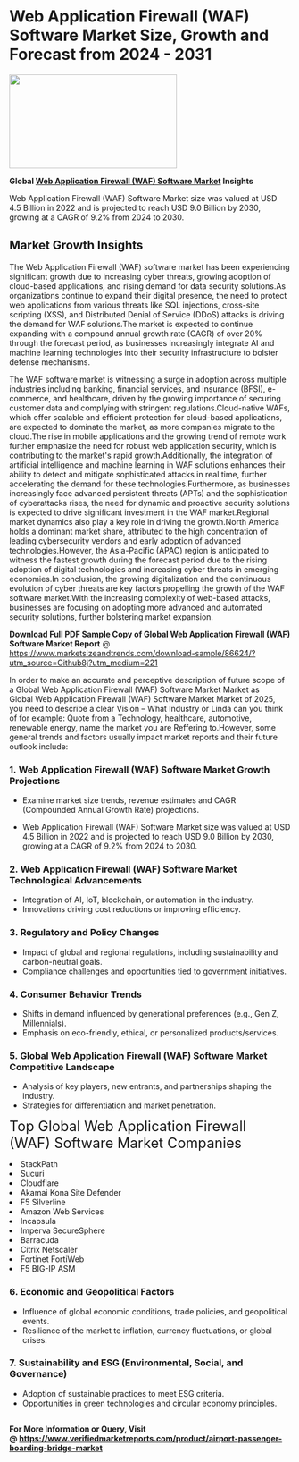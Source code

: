 <H1>Web Application Firewall (WAF) Software Market Size, Growth and Forecast from 2024 - 2031</H1><img class="aligncenter size-medium wp-image-584254" src="https://thirdeyenews.in/wp-content/uploads/2024/09/Global-Market-Research-300x168.jpeg" alt="" width="300" height="168" /><p><strong>Global&nbsp;<a href="https://www.marketsizeandtrends.com/download-sample/86624/?utm_source=Github8j?utm_medium=221">Web Application Firewall (WAF) Software Market</a> Insights</strong></p><p>Web Application Firewall (WAF) Software Market size was valued at USD 4.5 Billion in 2022 and is projected to reach USD 9.0 Billion by 2030, growing at a CAGR of 9.2% from 2024 to 2030.</p><p><h2>Market Growth Insights</h2> <p>The Web Application Firewall (WAF) software market has been experiencing significant growth due to increasing cyber threats, growing adoption of cloud-based applications, and rising demand for data security solutions.As organizations continue to expand their digital presence, the need to protect web applications from various threats like SQL injections, cross-site scripting (XSS), and Distributed Denial of Service (DDoS) attacks is driving the demand for WAF solutions.The market is expected to continue expanding with a compound annual growth rate (CAGR) of over 20% through the forecast period, as businesses increasingly integrate AI and machine learning technologies into their security infrastructure to bolster defense mechanisms.</p> <p>The WAF software market is witnessing a surge in adoption across multiple industries including banking, financial services, and insurance (BFSI), e-commerce, and healthcare, driven by the growing importance of securing customer data and complying with stringent regulations.Cloud-native WAFs, which offer scalable and efficient protection for cloud-based applications, are expected to dominate the market, as more companies migrate to the cloud.The rise in mobile applications and the growing trend of remote work further emphasize the need for robust web application security, which is contributing to the market's rapid growth.Additionally, the integration of artificial intelligence and machine learning in WAF solutions enhances their ability to detect and mitigate sophisticated attacks in real time, further accelerating the demand for these technologies.Furthermore, as businesses increasingly face advanced persistent threats (APTs) and the sophistication of cyberattacks rises, the need for dynamic and proactive security solutions is expected to drive significant investment in the WAF market.Regional market dynamics also play a key role in driving the growth.North America holds a dominant market share, attributed to the high concentration of leading cybersecurity vendors and early adoption of advanced technologies.However, the Asia-Pacific (APAC) region is anticipated to witness the fastest growth during the forecast period due to the rising adoption of digital technologies and increasing cyber threats in emerging economies.In conclusion, the growing digitalization and the continuous evolution of cyber threats are key factors propelling the growth of the WAF software market.With the increasing complexity of web-based attacks, businesses are focusing on adopting more advanced and automated security solutions, further bolstering market expansion.</p> <p><span class=""><strong>Download Full PDF Sample Copy of Global Web Application Firewall (WAF) Software Market Report</strong> @ <a href="https://www.marketsizeandtrends.com/download-sample/86624/?utm_source=Github8j?utm_medium=221" target="_blank">https://www.marketsizeandtrends.com/download-sample/86624/?utm_source=Github8j?utm_medium=221</a></span></p><p>In order to make an accurate and perceptive description of future scope of a Global&nbsp;Web Application Firewall (WAF) Software Market Market as Global&nbsp;Web Application Firewall (WAF) Software Market Market of 2025, you need to describe a clear Vision &ndash; What Industry or Linda can you think of for example: Quote from a Technology, healthcare, automotive, renewable energy, name the market you are Reffering to.However, some general trends and factors usually impact market reports and their future outlook include:</p><h3>1.&nbsp;<strong>Web Application Firewall (WAF) Software Market Growth Projections</strong></h3><ul><li>Examine market size trends, revenue estimates and CAGR (Compounded Annual Growth Rate) projections.</li><li><p>Web Application Firewall (WAF) Software Market size was valued at USD 4.5 Billion in 2022 and is projected to reach USD 9.0 Billion by 2030, growing at a CAGR of 9.2% from 2024 to 2030.</p></li></ul><h3>2.&nbsp;<strong>Web Application Firewall (WAF) Software Market Technological Advancements</strong></h3><ul><li>Integration of AI, IoT, blockchain, or automation in the industry.</li><li>Innovations driving cost reductions or improving efficiency.</li></ul><h3>3.&nbsp;<strong>Regulatory and Policy Changes</strong></h3><ul><li>Impact of global and regional regulations, including sustainability and carbon-neutral goals.</li><li>Compliance challenges and opportunities tied to government initiatives.</li></ul><h3>4.&nbsp;<strong>Consumer Behavior Trends</strong></h3><ul><li>Shifts in demand influenced by generational preferences (e.g., Gen Z, Millennials).</li><li>Emphasis on eco-friendly, ethical, or personalized products/services.</li></ul><h3>5.&nbsp;<strong>Global Web Application Firewall (WAF) Software Market Competitive Landscape</strong></h3><ul><li>Analysis of key players, new entrants, and partnerships shaping the industry.</li><li>Strategies for differentiation and market penetration.</li></ul><p data-pm-slice="1 1 []"><span style="color: inherit; font-family: inherit; font-size: 25px;">Top Global Web Application Firewall (WAF) Software Market Companies</span></p><div class="" data-test-id=""><p><li>StackPath</li><li> Sucuri</li><li> Cloudflare</li><li> Akamai Kona Site Defender</li><li> F5 Silverline</li><li> Amazon Web Services</li><li> Incapsula</li><li> Imperva SecureSphere</li><li> Barracuda</li><li> Citrix Netscaler</li><li> Fortinet FortiWeb</li><li> F5 BIG-IP ASM</li></p></div><h3>6.&nbsp;<strong>Economic and Geopolitical Factors</strong></h3><ul><li>Influence of global economic conditions, trade policies, and geopolitical events.</li><li>Resilience of the market to inflation, currency fluctuations, or global crises.</li></ul><h3>7.&nbsp;<strong>Sustainability and ESG (Environmental, Social, and Governance)</strong></h3><ul><li>Adoption of sustainable practices to meet ESG criteria.</li><li>Opportunities in green technologies and circular economy principles.</li></ul><h2><strong style="font-size: 14px;">For More Information or Query, Visit @&nbsp;</strong><a style="background-color: #ffffff; font-size: 14px;" href="https://www.marketsizeandtrends.com/report/web-application-firewall-waf-software-market/" target="_blank">https://www.verifiedmarketreports.com/product/airport-passenger-boarding-bridge-market</a></h2>